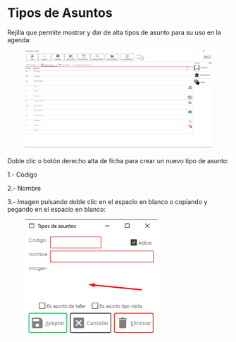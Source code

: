 # Tipos de Asuntos

Rejilla que permite mostrar y dar de alta tipos de asunto para su uso en la agenda:

<figure><img src="../../../.gitbook/assets/imagen.png" alt=""><figcaption></figcaption></figure>

Doble clic o botón derecho alta de ficha para crear un nuevo tipo de asunto:

1.- Código

2.- Nombre

3.- Imagen pulsando doble clic en el espacio en blanco o copiando y pegando en el espacio en blanco:

<figure><img src="../../../.gitbook/assets/imagen (12).png" alt=""><figcaption></figcaption></figure>
